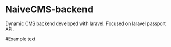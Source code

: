 # NaiveCMS-backend
Dynamic CMS backend developed with laravel.
Focused on laravel passport API.

#Example text
